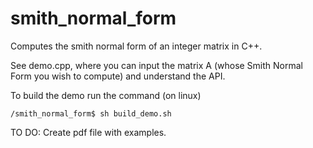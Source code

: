 # smith_normal_form
Computes the smith normal form of an integer matrix in C++.

See demo.cpp, where you can input the matrix A (whose Smith Normal Form you wish to compute) and understand the API.

To build the demo run the command (on linux) 
```
/smith_normal_form$ sh build_demo.sh 

```

TO DO: Create pdf file with examples.
